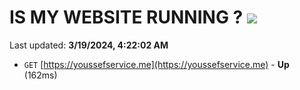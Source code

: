 # IS MY WEBSITE RUNNING ? [![](https://img.shields.io/static/v1?label=Sponsor&message=%E2%9D%A4&logo=GitHub&color=%23fe8e86)](https://github.com/sponsors/<username>)

Last updated: **3/19/2024, 4:22:02 AM**

- `GET` [https://youssefservice.me](https://youssefservice.me) - **Up** (162ms)
